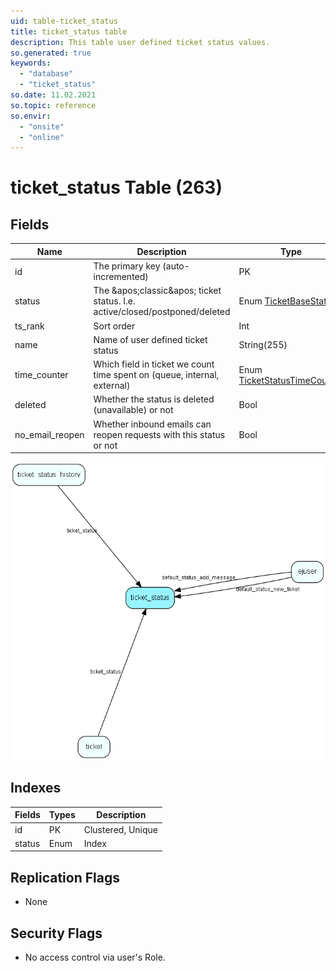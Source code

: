```yaml
---
uid: table-ticket_status
title: ticket_status table
description: This table user defined ticket status values.
so.generated: true
keywords:
  - "database"
  - "ticket_status"
so.date: 11.02.2021
so.topic: reference
so.envir:
  - "onsite"
  - "online"
---
```


# ticket\_status Table (263)

## Fields

| Name | Description | Type | Null |
|------|-------------|------|:----:|
|id|The primary key (auto-incremented)|PK| |
|status|The &amp;apos;classic&amp;apos; ticket status. I.e. active/closed/postponed/deleted|Enum [TicketBaseStatus](enums/ticketbasestatus.md)| |
|ts\_rank|Sort order|Int| |
|name|Name of user defined ticket status|String(255)| |
|time\_counter|Which field in ticket we count time spent on (queue, internal, external) |Enum [TicketStatusTimeCounter](enums/ticketstatustimecounter.md)|&#x25CF;|
|deleted|Whether the status is deleted (unavailable) or not|Bool|&#x25CF;|
|no\_email\_reopen|Whether inbound emails can reopen requests with this status or not|Bool|&#x25CF;|


![ticket_status table relationship diagram](./media/ticket_status.png)

## Indexes

| Fields | Types | Description |
|--------|-------|-------------|
|id |PK |Clustered, Unique |
|status |Enum |Index |

## Replication Flags

* None

## Security Flags

* No access control via user's Role.

